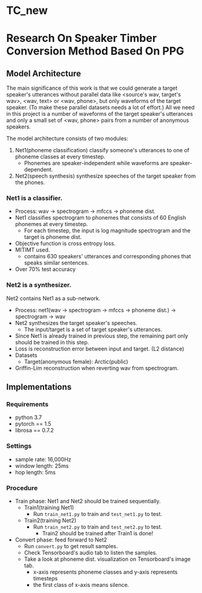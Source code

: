 # TC_new
# Research On Speaker Timber Conversion Method Based On PPG 

## Model Architecture

The main significance of this work is that we could generate a target speaker's utterances without parallel data like <source's wav, target's wav>, <wav, text> or <wav, phone>, but only waveforms of the target speaker.
(To make these parallel datasets needs a lot of effort.)
All we need in this project is a number of waveforms of the target speaker's utterances and only a small set of <wav, phone> pairs from a number of anonymous speakers.

The model architecture consists of two modules:

1. Net1(phoneme classification) classify someone's utterances to one of phoneme classes at every timestep.
   * Phonemes are speaker-independent while waveforms are speaker-dependent.
2. Net2(speech synthesis) synthesize speeches of the target speaker from the phones.

### Net1 is a classifier.

* Process: wav -> spectrogram -> mfccs -> phoneme dist.
* Net1 classifies spectrogram to phonemes that consists of 60 English phonemes at every timestep.
  * For each timestep, the input is log magnitude spectrogram and the target is phoneme dist.
* Objective function is cross entropy loss.
* MITIMT used.
  * contains 630 speakers' utterances and corresponding phones that speaks similar sentences.
* Over 70% test accuracy

### Net2 is a synthesizer.

Net2 contains Net1 as a sub-network.

* Process: net1(wav -> spectrogram -> mfccs -> phoneme dist.) -> spectrogram -> wav
* Net2 synthesizes the target speaker's speeches.
  * The input/target is a set of target speaker's utterances.
* Since Net1 is already trained in previous step, the remaining part only should be trained in this step.
* Loss is reconstruction error between input and target. (L2 distance)
* Datasets
  * Target(anonymous female): Arctic(public)
* Griffin-Lim reconstruction when reverting wav from spectrogram.

## Implementations

### Requirements

* python 3.7
* pytorch == 1.5
* librosa == 0.7.2

### Settings

* sample rate: 16,000Hz
* window length: 25ms
* hop length: 5ms

### Procedure

* Train phase: Net1 and Net2 should be trained sequentially.
  * Train1(training Net1)
    * Run `train_net1.py` to train and `test_net1.py` to test.
  * Train2(training Net2)
    * Run `train_net2.py` to train and `test_net2.py` to test.
      * Train2 should be trained after Train1 is done!
* Convert phase: feed forward to Net2
  * Run `convert.py` to get result samples.
  * Check Tensorboard's audio tab to listen the samples.
  * Take a look at phoneme dist. visualization on Tensorboard's image tab.
    * x-axis represents phoneme classes and y-axis represents timesteps
    * the first class of x-axis means silence.

